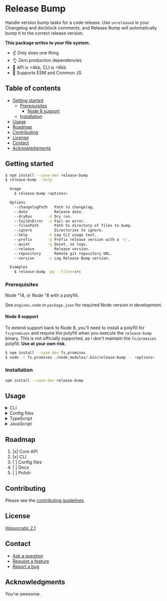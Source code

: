 # Release Bump

Handle version bump tasks for a code release. Use `unreleased` in your Changelog and docblock comments, and Release Bump will automatically bump it to the correct release version.

**This package writes to your file system.**

- ☝️ Only does one thing
- 👌 Zero production dependencies
- 🤏 API is <4kb, CLI is <6kb
- 🤙 Supports ESM and Common JS

## Table of contents

- [Getting started](#getting-started)
  - [Prerequisites](#prerequisites)
    - [Node 8 support](#node-8-support)
  - [Installation](#installation)
- [Usage](#usage)
- [Roadmap](#roadmap)
- [Contributing](#contributing)
- [License](#license)
- [Contact](#contact)
- [Acknowledgments](#acknowledgments)

## Getting started

```bash
$ npm install --save-dev release-bump
$ release-bump --help

  Usage
    $ release-bump <options>

  Options
    --changelogPath   Path to changelog.
    --date            Release date.
    --dryRun       -d Dry run.
    --failOnError  -e Fail on error.
    --filesPath       Path to directory of files to bump.
    --ignore          Directories to ignore.
    --help         -h Log CLI usage text.
    --prefix       -p Prefix release version with a 'v'.
    --quiet        -q Quiet, no logs.
    --release         Release version.
    --repository      Remote git repository URL.
    --version      -v Log Release Bump version.

  Examples
    $ release-bump -pq --files=src
```

### Prerequisites

Node ^14, or Node ^8 with a polyfill.

See `engines.node` in `package.json` for required Node version in development.

#### Node 8 support

To extend support back to Node 8, you'll need to install a polyfill for `fs/promises` and require the polyfill when you execute the `release-bump` binary. This is not officially supported, as I don't maintain the `fs/promises` polyfill. **Use at your own risk.**

```bash
$ npm install --save-dev fs.promises
$ node -r fs.promises ./node_modules/.bin/release-bump -- <options>
```

### Installation

```bash
npm install --save-dev release-bump
```

## Usage

<details>
  <summary>CLI</summary>

  If you install this module globally, you can use the `release-bump` binary as it will be in your path. Otherwise if you install locally per-project, you'll need to use `./node_modules/.bin/release-bump` or `npx release-bump`.

  ```bash
  Usage
    $ release-bump <options>

  Options
    --changelogPath   Path to changelog.
    --date            Release date.
    --dryRun       -d Dry run.
    --failOnError  -e Fail on error.
    --filesPath       Path to directory of files to bump.
    --ignore          Directories to ignore.
    --help         -h Log CLI usage text.
    --prefix       -p Prefix release version with a 'v'.
    --quiet        -q Quiet, no logs.
    --release         Release version.
    --repository      Remote git repository URL.
    --version      -v Log Release Bump version.

  Examples
    $ release-bump -pq --files=src

  ```
</details>
<details>
  <summary>Config files</summary>

  <p>Config files coming soon.</p>
</details>
<details>
  <summary>TypeScript</summary>

  ```typescript
  import { releaseBump, ReleaseBumpOptions } from 'release-bump'

  ;(async function() {
    const options: ReleaseBumpOptions = {
      changelogPath: 'CHANGELOG.md',
      date: '2022-03-11',
      filesPath: '.',
      release: '3.0.0',
    }
    await releaseBump(options)
  })()

  ```
</details>
<details>
  <summary>JavaScript</summary>

  ```javascript
  import { releaseBump } from 'release-bump'

  ;(async function() {
    const options = {
      changelogPath: 'CHANGELOG.md',
      date: '2022-03-11',
      filesPath: '.',
      release: '3.0.0',
    }
    await releaseBump(options)
  })()

  ```
</details>

## Roadmap

1. [x] Core API
2. [x] CLI
3. [ ] Config files
4. [ ] Docs
5. [ ] Polish

## Contributing

Please see the [contributing guidelines](CONTRIBUTING.md).

## License

[Hippocratic 2.1](LICENSE)

## Contact

- [Ask a question](https://github.com/paulshryock/release-bump/discussions/new)
- [Request a feature](https://github.com/paulshryock/release-bump/issues/new?assignees=&labels=&template=feature_request.md&title=)
- [Report a bug](https://github.com/paulshryock/release-bump/issues/new?assignees=&labels=&template=bug_report.md&title=)

## Acknowledgments

You're awesome.